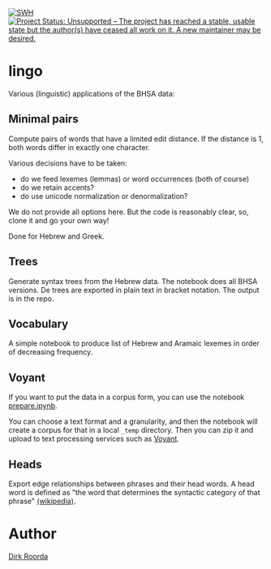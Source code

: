 [![SWH](https://archive.softwareheritage.org/badge/origin/https://github.com/ETCBC/lingo/)](https://archive.softwareheritage.org/browse/origin/https://github.com/ETCBC/lingo/)
[![Project Status: Unsupported – The project has reached a stable, usable state but the author(s) have ceased all work on it. A new maintainer may be desired.](https://www.repostatus.org/badges/latest/unsupported.svg)](https://www.repostatus.org/#unsupported)

# lingo
Various (linguistic) applications of the BHSA data:

## Minimal pairs
Compute pairs of words that have a limited edit distance.
If the distance is 1, both words differ in exactly one character.

Various decisions have to be taken:

* do we feed lexemes (lemmas) or word occurrences (both of course)
* do we retain accents?
* do use unicode normalization or denormalization?

We do not provide all options here.
But the code is reasonably clear, so, clone it and go your own way!

Done for Hebrew and Greek.

## Trees
Generate syntax trees from the Hebrew data.
The notebook does all BHSA versions.
De trees are exported in plain text in bracket notation.
The output is in the repo.

## Vocabulary
A simple notebook to produce list of Hebrew and Aramaic lexemes
in order of decreasing frequency.

## Voyant
If you want to put the data in a corpus form, you can use the notebook
[prepare.ipynb](https://github.com/ETCBC/lingo/blob/master/voyant/prepare.ipynb).

You can choose a text format and a granularity, and then the notebook will
create a corpus for that in a local `_temp` directory.
Then you can zip it and upload to text processing services such as
[Voyant](http://voyant-tools.org).

## Heads
Export edge relationships between phrases and their head words. A head word is defined as "the word that determines the syntactic category of that phrase" [(wikipedia)](https://en.wikipedia.org/wiki/Head_(linguistics)).

# Author

[Dirk Roorda](https://github.com/dirkroorda)

